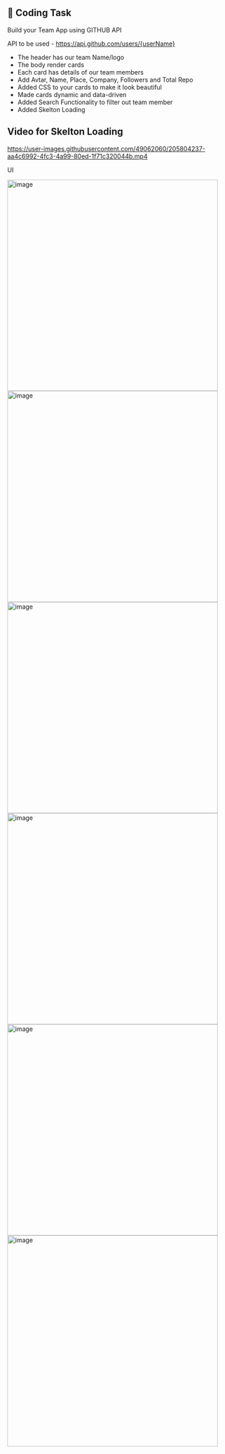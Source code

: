 ## 🧐 Coding Task

Build your Team App using GITHUB API

API to be used - https://api.github.com/users/{userName}

- The header has our team Name/logo
- The body render cards
- Each card has details of our team members
- Add Avtar, Name, Place, Company, Followers and Total Repo
- Added CSS to your cards to make it look beautiful
- Made cards dynamic and data-driven
- Added Search Functionality to filter out team member
- Added Skelton Loading

## Video for Skelton Loading

https://user-images.githubusercontent.com/49062060/205804237-aa4c6992-4fc3-4a99-80ed-1f71c320044b.mp4

UI

<div>
<img width="480" alt="image" src="https://user-images.githubusercontent.com/49062060/205806445-55e0dff1-a990-4aba-b573-8f04c34da0d9.png">

<img width="480" alt="image" src="https://user-images.githubusercontent.com/49062060/205806539-cca357ff-290b-4108-aa7d-4b278aec9f18.png">
</div>
<div>
<img width="480" alt="image" src="https://user-images.githubusercontent.com/49062060/205806580-ff338c4e-08c9-4531-910d-5d5945893cf3.png">
<img width="480" alt="image" src="https://user-images.githubusercontent.com/49062060/206856739-df7a4f71-41db-4cc5-83d0-ed21c163dcd0.png">
</div>
<div>
<img width="480" alt="image" src="https://user-images.githubusercontent.com/49062060/206856813-b3cc38e8-f353-4a28-a2c6-a63bf9031efd.png">
<img width="480" alt="image" src="https://user-images.githubusercontent.com/49062060/206856669-55ce7103-8e34-4a41-8f5c-b30673e31d3e.png">
</div>

